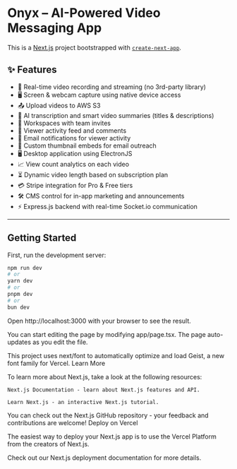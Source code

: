 # Onyx – AI-Powered Video Messaging App

This is a [Next.js](https://nextjs.org) project bootstrapped with [`create-next-app`](https://nextjs.org/docs/app/api-reference/cli/create-next-app).

## ✨ Features

- 🎥 Real-time video recording and streaming (no 3rd-party library)
- 🖥️ Screen & webcam capture using native device access
- 📤 Upload videos to AWS S3
- 🤖 AI transcription and smart video summaries (titles & descriptions)
- 👥 Workspaces with team invites
- 💬 Viewer activity feed and comments
- 📧 Email notifications for viewer activity
- 📸 Custom thumbnail embeds for email outreach
- 🖥️ Desktop application using ElectronJS
- 📈 View count analytics on each video
- ⏳ Dynamic video length based on subscription plan
- 💳 Stripe integration for Pro & Free tiers
- 🛠️ CMS control for in-app marketing and announcements
- ⚡ Express.js backend with real-time Socket.io communication

---

## Getting Started

First, run the development server:

```bash
npm run dev
# or
yarn dev
# or
pnpm dev
# or
bun dev
```
Open http://localhost:3000 with your browser to see the result.

You can start editing the page by modifying app/page.tsx. The page auto-updates as you edit the file.

This project uses next/font to automatically optimize and load Geist, a new font family for Vercel.
Learn More

To learn more about Next.js, take a look at the following resources:

    Next.js Documentation - learn about Next.js features and API.

    Learn Next.js - an interactive Next.js tutorial.

You can check out the Next.js GitHub repository - your feedback and contributions are welcome!
Deploy on Vercel

The easiest way to deploy your Next.js app is to use the Vercel Platform from the creators of Next.js.

Check out our Next.js deployment documentation for more details.
